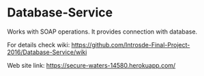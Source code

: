 # Database-Service

Works with SOAP operations.
It provides connection with database.

For details check wiki: https://github.com/Introsde-Final-Project-2016/Database-Service/wiki

Web site link: https://secure-waters-14580.herokuapp.com/ 
